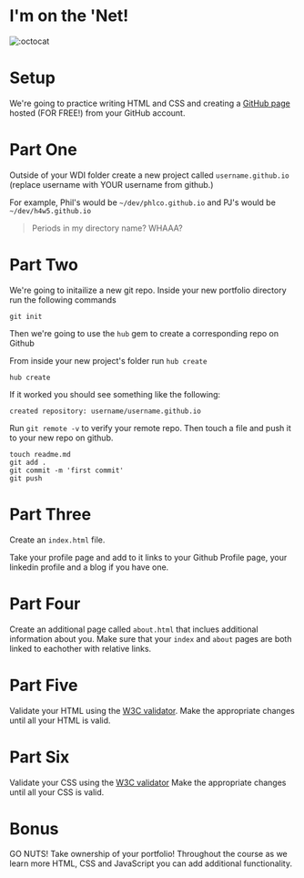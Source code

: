 # I'm on the 'Net!

![:octocat](https://octodex.github.com/images/total-eclipse-of-the-octocat.jpg)

# Setup

We're going to practice writing HTML and CSS and creating a 
[GitHub page](https://pages.github.com/) hosted (FOR FREE!) from your GitHub 
account.

# Part One

Outside of your WDI folder create a new project called `username.github.io`
(replace username with YOUR username from github.)

For example, Phil's would be `~/dev/phlco.github.io` and PJ's would be 
`~/dev/h4w5.github.io`

> Periods in my directory name? WHAAA? 

# Part Two
We're going to initailize a new git repo. Inside your new portfolio directory 
run the following commands

```
git init
```

Then we're going to use the `hub` gem to create a corresponding repo on Github

From inside your new project's folder run `hub create`

```
hub create
```

If it worked you should see something like the following: 

```
created repository: username/username.github.io
```

Run `git remote -v` to verify your remote repo. Then touch a file and push it 
to your new repo on github.

```
touch readme.md
git add .
git commit -m 'first commit'
git push
```

# Part Three

Create an `index.html` file.

Take your profile page and add to it links to your Github Profile page, your 
linkedin profile and a blog if you have one.

# Part Four

Create an additional page called `about.html` that inclues additional 
information about you. Make sure that your `index` and `about` pages are both 
linked to eachother with relative links.

# Part Five

Validate your HTML using the [W3C validator](http://validator.w3.org/).
Make the appropriate changes until all your HTML is valid.

# Part Six

Validate your CSS using the [W3C validator](http://jigsaw.w3.org/css-validator/)
Make the appropriate changes until all your CSS is valid.

# Bonus

GO NUTS! Take ownership of your portfolio! Throughout the course as we learn more HTML, CSS and JavaScript you can add additional functionality.
